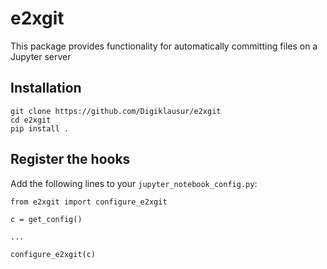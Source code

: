 # e2xgit

This package provides functionality for automatically committing files on a Jupyter server

## Installation

```
git clone https://github.com/Digiklausur/e2xgit
cd e2xgit
pip install .
```

## Register the hooks

Add the following lines to your `jupyter_notebook_config.py`:

```
from e2xgit import configure_e2xgit

c = get_config()

...

configure_e2xgit(c)
```
